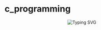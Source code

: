 # c_programming
<p align="center">
<img arc="https://git.io/typing-svg"><img src="https://readme-typing-svg.herokuapp.com?font=Sigmar&size=50&pause=1000&color=4B85F7&width=1000&height=90&lines=C-PROGRAMMING+COURSE+WORK" alt="Typing SVG" />
<p>
